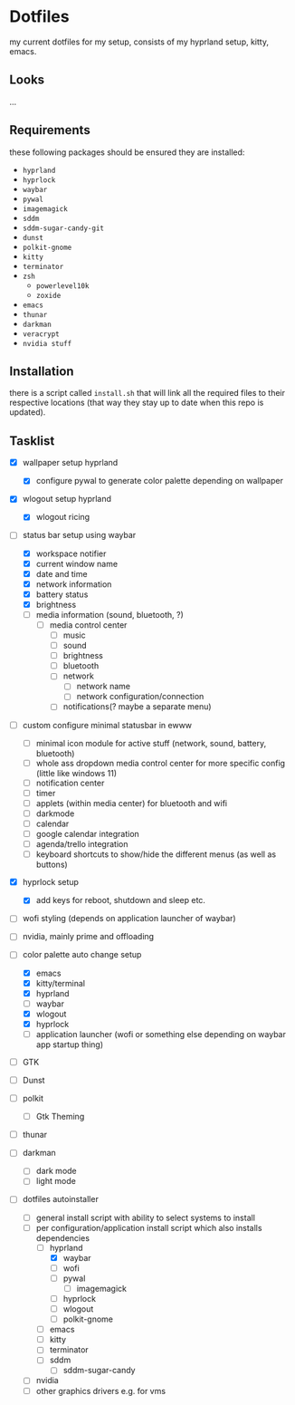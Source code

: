 # Dotfiles
my current dotfiles for my setup, consists of my hyprland setup, kitty, emacs.

## Looks
...

## Requirements
these following packages should be ensured they are installed:
- `hyprland`
- `hyprlock`
- `waybar`
- `pywal`
- `imagemagick`
- `sddm`
- `sddm-sugar-candy-git`
- `dunst`
- `polkit-gnome`
- `kitty`
- `terminator`
- `zsh`
  - `powerlevel10k`
  - `zoxide`
- `emacs`
- `thunar`
- `darkman`
- `veracrypt`
- `nvidia stuff`

## Installation
there is a script called `install.sh` that will link all the required files to their respective locations (that way they stay up to date when this repo is updated).

## Tasklist
- [x] wallpaper setup hyprland
  - [x] configure pywal to generate color palette depending on wallpaper

- [x] wlogout setup hyprland
  - [x] wlogout ricing

- [ ] status bar setup using waybar
  - [x] workspace notifier
  - [x] current window name
  - [x] date and time
  - [x] network information
  - [x] battery status
  - [x] brightness
  - [ ] media information (sound, bluetooth, ?)
    - [ ] media control center
      - [ ] music
      - [ ] sound
	  - [ ] brightness
      - [ ] bluetooth
	  - [ ] network
	    - [ ] network name
	    - [ ] network configuration/connection
      - [ ] notifications(? maybe a separate menu)
- [ ] custom configure minimal statusbar in ewww
  - [ ] minimal icon module for active stuff (network, sound, battery, bluetooth)
  - [ ] whole ass dropdown media control center for more specific config (little like windows 11)
  - [ ] notification center
  - [ ] timer
  - [ ] applets (within media center) for bluetooth and wifi
  - [ ] darkmode
  - [ ] calendar
  - [ ] google calendar integration
  - [ ] agenda/trello integration
  - [ ] keyboard shortcuts to show/hide the different menus (as well as buttons)

- [x] hyprlock setup
  - [x] add keys for reboot, shutdown and sleep etc.

- [ ] wofi styling (depends on application launcher of waybar)

- [ ] nvidia, mainly prime and offloading
      
- [ ] color palette auto change setup
  - [x] emacs
  - [x] kitty/terminal
  - [x] hyprland
  - [ ] waybar
  - [x] wlogout
  - [x] hyprlock
  - [ ] application launcher (wofi or something else depending on waybar app startup thing)
  
- [ ] GTK
- [ ] Dunst
- [ ] polkit
  - [ ] Gtk Theming
- [ ] thunar
- [ ] darkman
  - [ ] dark mode
  - [ ] light mode
      
- [ ] dotfiles autoinstaller
  - [ ] general install script with ability to select systems to install
  - [ ] per configuration/application install script which also installs dependencies
    - [ ] hyprland
      - [x] waybar
      - [ ] wofi
      - [ ] pywal
	    - [ ] imagemagick
      - [ ] hyprlock
      - [ ] wlogout
	  - [ ] polkit-gnome
    - [ ] emacs
    - [ ] kitty
	- [ ] terminator
    - [ ] sddm
      - [ ] sddm-sugar-candy
  - [ ] nvidia
  - [ ] other graphics drivers e.g. for vms
